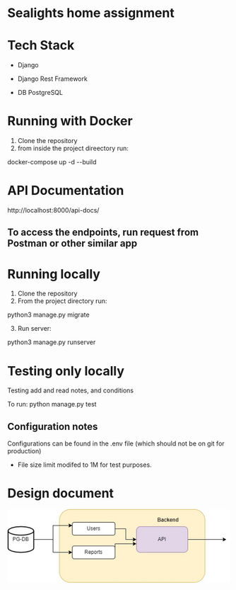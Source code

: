 # Sealights home assignment
# Tech  Stack
* Django
- Django Rest Framework

* DB
PostgreSQL

# Running with Docker
1) Clone the repository
2) from inside the project direectory run:

docker-compose up -d --build

# API Documentation
http://localhost:8000/api-docs/

## To access the endpoints, run request from Postman or other similar app


# Running locally
1) Clone the repository
2) From the project directory run:

python3 manage.py migrate

3) Run server:

python3 manage.py runserver

# Testing only locally
Testing add and read notes, and conditions

To run:
python manage.py test

## Configuration notes
Configurations can be found in the .env file (which should not be on git for production)

- File size limit modifed to 1M for test purposes.

# Design document
![alt text](https://github.com/ashaffir/sealights/blob/main/sealights.jpg)
